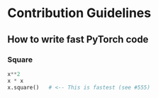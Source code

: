 # Contribution Guidelines

## How to write fast PyTorch code

### Square

```python
x**2
x * x
x.square()   # <-- This is fastest (see #555)
```
